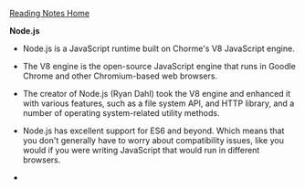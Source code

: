 [Reading Notes Home](https://d-d-wolfe.github.io/reading-notes/)

**Node.js**

- Node.js is a JavaScript runtime built on Chorme's V8 JavaScript engine.

- The V8 engine is the open-source JavaScript engine that runs in Goodle Chrome and other Chromium-based web browsers.

- The creator of Node.js (Ryan Dahl) took the V8 engine and enhanced it with various features, such as a file system API, and HTTP library, and a number of operating system-related utility methods.

- Node.js has excellent support for ES6 and beyond. Which means that you don't generally have to worry about compatibility issues, like you would if you were writing JavaScript that would run in different browsers.

- 
